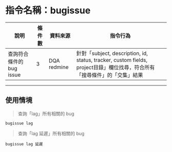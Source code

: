 # 指令名稱：bugissue

| 說明 | 條件數 | 資料來源 | 指令行為 |
| -| - | - | - |
|  查詢符合條件的bug issue | 3 | DQA redmine | 針對「subject, description, id, status, tracker, custom fields, project目錄」欄位找尋，符合所有「搜尋條件」的「交集」結果 |

***
## 使用情境 
> 查詢「lag」所有相關的 bug 

```
bugissue lag
```

> 查詢「lag 延遲」所有相關的 bug

```
bugissue lag 延遲

```




























































